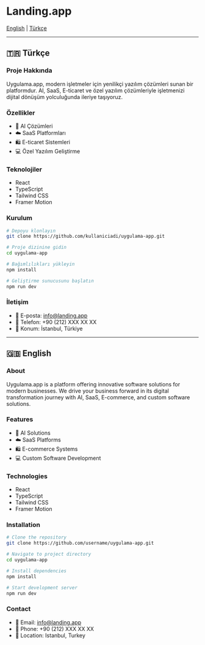 # Landing.app

[English](#english) | [Türkçe](#turkish)

---

<div id="turkish">

## 🇹🇷 Türkçe

### Proje Hakkında
Uygulama.app, modern işletmeler için yenilikçi yazılım çözümleri sunan bir platformdur. AI, SaaS, E-ticaret ve özel yazılım çözümleriyle işletmenizi dijital dönüşüm yolculuğunda ileriye taşıyoruz.

### Özellikler
- 🤖 AI Çözümleri
- ☁️ SaaS Platformları
- 🛍️ E-ticaret Sistemleri
- 💻 Özel Yazılım Geliştirme

### Teknolojiler
- React
- TypeScript
- Tailwind CSS
- Framer Motion

### Kurulum
```bash
# Depoyu klonlayın
git clone https://github.com/kullaniciadi/uygulama-app.git

# Proje dizinine gidin
cd uygulama-app

# Bağımlılıkları yükleyin
npm install

# Geliştirme sunucusunu başlatın
npm run dev
```

### İletişim
- 📧 E-posta: info@landing.app
- 📱 Telefon: +90 (212) XXX XX XX
- 📍 Konum: İstanbul, Türkiye

</div>

---

<div id="english">

## 🇬🇧 English

### About
Uygulama.app is a platform offering innovative software solutions for modern businesses. We drive your business forward in its digital transformation journey with AI, SaaS, E-commerce, and custom software solutions.

### Features
- 🤖 AI Solutions
- ☁️ SaaS Platforms
- 🛍️ E-commerce Systems
- 💻 Custom Software Development

### Technologies
- React
- TypeScript
- Tailwind CSS
- Framer Motion

### Installation
```bash
# Clone the repository
git clone https://github.com/username/uygulama-app.git

# Navigate to project directory
cd uygulama-app

# Install dependencies
npm install

# Start development server
npm run dev
```

### Contact
- 📧 Email: info@landing.app
- 📱 Phone: +90 (212) XXX XX XX
- 📍 Location: Istanbul, Turkey

</div>

